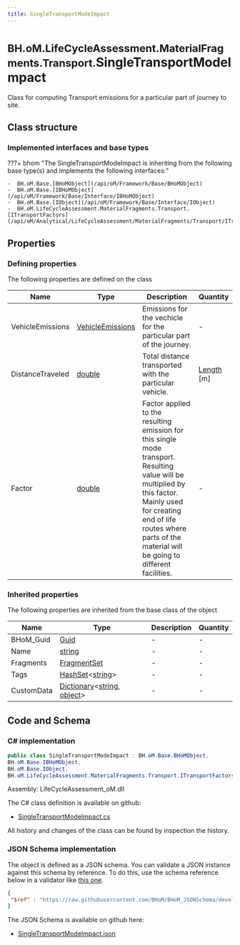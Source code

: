 ```yaml
---
title: SingleTransportModeImpact
---
```


# <small>BH.oM.LifeCycleAssessment.MaterialFragments.Transport.</small>**SingleTransportModeImpact**

Class for computing Transport emissions for a particular part of journey to site.

## Class structure

### Implemented interfaces and base types

???+ bhom "The SingleTransportModeImpact is inheriting from the following base type(s) and implements the following interfaces:"

    -  BH.oM.Base.[BHoMObject](/api/oM/Framework/Base/BHoMObject)
    -  BH.oM.Base.[IBHoMObject](/api/oM/Framework/Base/Interface/IBHoMObject)
    -  BH.oM.Base.[IObject](/api/oM/Framework/Base/Interface/IObject)
    -  BH.oM.LifeCycleAssessment.MaterialFragments.Transport.[ITransportFactors](/api/oM/Analytical/LifeCycleAssessment/MaterialFragments/Transport/ITransportFactors)


## Properties



### Defining properties

The following properties are defined on the class

| Name             | Type             | Description      | Quantity         |
|------------------|------------------|------------------|------------------|
| VehicleEmissions | [VehicleEmissions](/api/oM/Analytical/LifeCycleAssessment/MaterialFragments/Transport/VehicleEmissions) | Emissions for the vechicle for the particular part of the journey. | - |
| DistanceTraveled | [double](https://learn.microsoft.com/en-us/dotnet/api/System.Double?view=netstandard-2.0) | Total distance transported with the particular vehicle. | [Length](/api/oM/Dimensional/Quantities/Attributes/Length) [m] |
| Factor | [double](https://learn.microsoft.com/en-us/dotnet/api/System.Double?view=netstandard-2.0) | Factor applied to the resulting emission for this single mode transport. Resulting value will be multiplied by this factor. Mainly used for creating end of life routes where parts of the material will be going to different facilities. | - |


### Inherited properties
The following properties are inherited from the base class of the object

| Name             | Type             | Description      | Quantity         |
|------------------|------------------|------------------|------------------|
| BHoM_Guid | [Guid](https://learn.microsoft.com/en-us/dotnet/api/System.Guid?view=netstandard-2.0) | - | - |
| Name | [string](https://learn.microsoft.com/en-us/dotnet/api/System.String?view=netstandard-2.0) | - | - |
| Fragments | [FragmentSet](/api/oM/Framework/Base/FragmentSet) | - | - |
| Tags | [HashSet](https://learn.microsoft.com/en-us/dotnet/api/System.Collections.Generic.HashSet-1?view=netstandard-2.0)&lt;[string](https://learn.microsoft.com/en-us/dotnet/api/System.String?view=netstandard-2.0)&gt; | - | - |
| CustomData | [Dictionary](https://learn.microsoft.com/en-us/dotnet/api/System.Collections.Generic.Dictionary-2?view=netstandard-2.0)&lt;[string](https://learn.microsoft.com/en-us/dotnet/api/System.String?view=netstandard-2.0), [object](https://learn.microsoft.com/en-us/dotnet/api/System.Object?view=netstandard-2.0)&gt; | - | - |


## Code and Schema

### C# implementation

``` C# title="C#"
public class SingleTransportModeImpact : BH.oM.Base.BHoMObject,
BH.oM.Base.IBHoMObject,
BH.oM.Base.IObject,
BH.oM.LifeCycleAssessment.MaterialFragments.Transport.ITransportFactors
```

Assembly: LifeCycleAssessment_oM.dll

The C# class definition is available on github:

- [SingleTransportModeImpact.cs](https://github.com/BHoM/BHoM/blob/develop/LifeCycleAssessment_oM/MaterialFragments\Transport\SingleTransportModeImpact.cs)

All history and changes of the class can be found by inspection the history.
### JSON Schema implementation

The object is defined as a JSON schema. You can validate a JSON instance against this schema by reference. To do this, use the schema reference below in a validator like [this one](https://www.jsonschemavalidator.net/).

``` json title="JSON Schema"
{
 "$ref" : "https://raw.githubusercontent.com/BHoM/BHoM_JSONSchema/develop/LifeCycleAssessment_oM/MaterialFragments/Transport/SingleTransportModeImpact.json"
}
```

The JSON Schema is available on github here:

- [SingleTransportModeImpact.json](https://github.com/BHoM/BHoM_JSONSchema/blob/develop/LifeCycleAssessment_oM/MaterialFragments/Transport/SingleTransportModeImpact.json)
